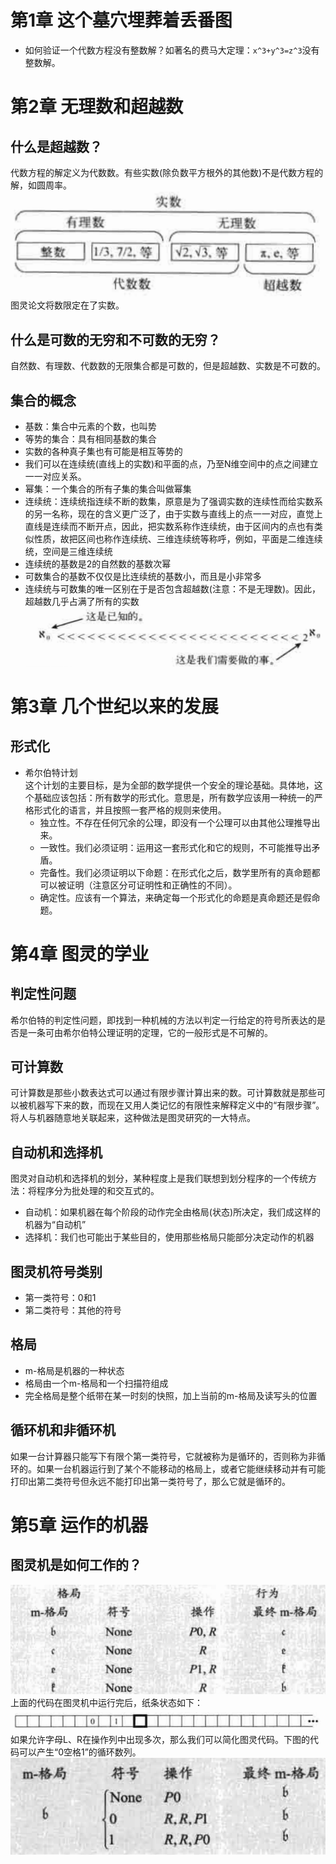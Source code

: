 # 第1章 这个墓穴埋葬着丢番图
* 如何验证一个代数方程没有整数解？如著名的费马大定理：`x^3+y^3=z^3`没有整数解。

# 第2章 无理数和超越数
## 什么是超越数？
代数方程的解定义为代数数。有些实数(除负数平方根外的其他数)不是代数方程的解，如圆周率。
![num](./pictures/num.png)
图灵论文将数限定在了实数。
## 什么是可数的无穷和不可数的无穷？
自然数、有理数、代数数的无限集合都是可数的，但是超越数、实数是不可数的。
## 集合的概念
* 基数：集合中元素的个数，也叫势
* 等势的集合：具有相同基数的集合
* 实数的各种真子集也有可能是相互等势的
* 我们可以在连续统(直线上的实数)和平面的点，乃至N维空间中的点之间建立一一对应关系。
* 幂集：一个集合的所有子集的集合叫做幂集
* 连续统：连续统指连续不断的数集，原意是为了强调实数的连续性而给实数系的另一名称，现在的含义更广泛了，由于实数与直线上的点一一对应，直觉上直线是连续而不断开点，因此，把实数系称作连续统，由于区间内的点也有类似性质，故把区间也称作连续统、三维连续统等称呼，例如，平面是二维连续统，空间是三维连续统
* 连续统的基数是2的自然数的基数次幂
* 可数集合的基数不仅仅是比连续统的基数小，而且是小非常多
* 连续统与可数集的唯一区别在于是否包含超越数(注意：不是无理数)。因此，超越数几乎占满了所有的实数
![research](./pictures/research.png)

# 第3章 几个世纪以来的发展
## 形式化
* 希尔伯特计划<br>
这个计划的主要目标，是为全部的数学提供一个安全的理论基础。具体地，这个基础应该包括：所有数学的形式化。意思是，所有数学应该用一种统一的严格形式化的语言，并且按照一套严格的规则来使用。
   * 独立性。不存在任何冗余的公理，即没有一个公理可以由其他公理推导出来。
   * 一致性。我们必须证明：运用这一套形式化和它的规则，不可能推导出矛盾。
   * 完备性。我们必须证明以下命题：在形式化之后，数学里所有的真命题都可以被证明（注意区分可证明性和正确性的不同）。
   * 确定性。应该有一个算法，来确定每一个形式化的命题是真命题还是假命题。

# 第4章 图灵的学业
## 判定性问题
希尔伯特的判定性问题，即找到一种机械的方法以判定一行给定的符号所表达的是否是一条可由希尔伯特公理证明的定理，它的一般形式是不可解的。
## 可计算数
可计算数是那些小数表达式可以通过有限步骤计算出来的数。可计算数就是那些可以被机器写下来的数，而现在又用人类记忆的有限性来解释定义中的“有限步骤”。将人与机器随意地关联起来，这种做法是图灵研究的一大特点。
## 自动机和选择机
图灵对自动机和选择机的划分，某种程度上是我们联想到划分程序的一个传统方法：将程序分为批处理的和交互式的。
* 自动机：如果机器在每个阶段的动作完全由格局(状态)所决定，我们成这样的机器为“自动机”
* 选择机：我们也可能出于某些目的，使用那些格局只能部分决定动作的机器
## 图灵机符号类别
* 第一类符号：0和1
* 第二类符号：其他的符号
## 格局
* m-格局是机器的一种状态
* 格局由一个m-格局和一个扫描符组成
* 完全格局是整个纸带在某一时刻的快照，加上当前的m-格局及读写头的位置
## 循环机和非循环机
如果一台计算器只能写下有限个第一类符号，它就被称为是循环的，否则称为非循环的。如果一台机器运行到了某个不能移动的格局上，或者它能继续移动并有可能打印出第二类符号但永远不能打印出第一类符号了，那么它就是循环的。

# 第5章 运作的机器
## 图灵机是如何工作的？
![turing_code](./pictures/turing_code.png)
上面的代码在图灵机中运行完后，纸条状态如下：
![turing_code_result](./pictures/turing_code_result.png)
如果允许字母L、R在操作列中出现多次，那么我们可以简化图灵代码。下图的代码可以产生“0空格1”的循环数列。
![turing_code2](./pictures/turing_code2.png)

